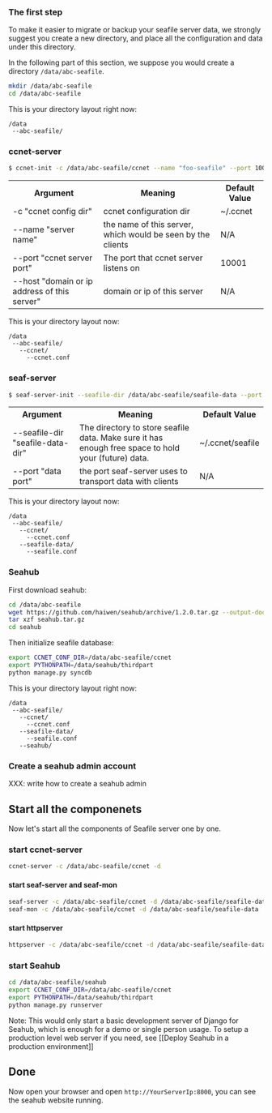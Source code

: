 ### The first step ###

To make it easier to migrate or backup your seafile server data, we strongly suggest you create a new directory, and place all the configuration and data under this directory.

In the following part of this section, we suppose you would create a directory `/data/abc-seafile`.

```sh
mkdir /data/abc-seafile
cd /data/abc-seafile
```

This is your directory layout right now:
```
/data
 --abc-seafile/
```

### ccnet-server ###

```sh
$ ccnet-init -c /data/abc-seafile/ccnet --name "foo-seafile" --port 10001 --host 192.168.1.116
```
<table>
  <tr>
    <th>Argument</th>
    <th>Meaning</th>
    <th>Default Value</th>
  </tr>
  <tr>
    <td>-c "ccnet config dir" </td>
    <td>ccnet configuration dir</td>
    <td>~/.ccnet</td>
  </tr>
  <tr>
    <td>--name "server name"</td>
    <td>the name of this server, which would be seen by the clients</td>
    <td>N/A</td>
  </tr>
  <tr>
    <td>--port "ccnet server port"</td>
    <td>The port that ccnet server listens on</td>
    <td>10001</td>
  </tr>
  <tr>
    <td>--host "domain or ip address of this server"</td>
    <td>domain or ip of this server</td>
    <td>N/A</td>
  </tr>
</table>

This is your directory layout now:

```
/data
 --abc-seafile/
   --ccnet/
     --ccnet.conf
```

### seaf-server ###

```sh
$ seaf-server-init --seafile-dir /data/abc-seafile/seafile-data --port 20001
```
<table>
  <tr>
    <th>Argument</th>
    <th>Meaning</th>
    <th>Default Value</th>
  </tr>
  <tr>
    <td>--seafile-dir "seafile-data-dir" </td>
    <td>The directory to store seafile data. Make sure it has enough free space to hold your (future) data.</td>
    <td>~/.ccnet/seafile</td>
  </tr>
  <tr>
    <td>--port "data port"</td>
    <td>the port seaf-server uses to transport data with clients</td>
    <td>N/A</td>
  </tr>
</table>

This is your directory layout now:

```
/data
 --abc-seafile/
   --ccnet/
     --ccnet.conf
   --seafile-data/
     --seafile.conf
```

### Seahub ###

First download seahub:

```sh
cd /data/abc-seafile
wget https://github.com/haiwen/seahub/archive/1.2.0.tar.gz --output-document seahub.tar.gz
tar xzf seahub.tar.gz
cd seahub
```

Then initialize seafile database:

```sh
export CCNET_CONF_DIR=/data/abc-seafile/ccnet
export PYTHONPATH=/data/seahub/thirdpart
python manage.py syncdb
```

This is your directory layout right now:

```
/data
 --abc-seafile/
   --ccnet/
     --ccnet.conf
   --seafile-data/
     --seafile.conf
   --seahub/
```

### Create a seahub admin account ###

XXX: write how to create a seahub admin

## Start all the componenets ##

Now let's start all the components of Seafile server one by one.

### start ccnet-server ###

```sh
ccnet-server -c /data/abc-seafile/ccnet -d
```

#### start seaf-server and seaf-mon ####

```sh
seaf-server -c /data/abc-seafile/ccnet -d /data/abc-seafile/seafile-data
seaf-mon -c /data/abc-seafile/ccnet -d /data/abc-seafile/seafile-data
```

#### start httpserver ####


```sh
httpserver -c /data/abc-seafile/ccnet -d /data/abc-seafile/seafile-data
```

### start Seahub ###

```sh
cd /data/abc-seafile/seahub
export CCNET_CONF_DIR=/data/abc-seafile/ccnet
export PYTHONPATH=/data/seahub/thirdpart
python manage.py runserver
```

Note: This would only start a basic development server of Django for Seahub, which is enough for a demo or single person usage. To setup a production level web server if you need, see [[Deploy Seahub in a production environment]]

## Done ##

Now open your browser and open `http://YourServerIp:8000`, you can see the seahub website running.
